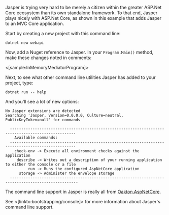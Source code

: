 <!--title:Adding Jasper to an MVC Core Application-->

Jasper is trying very hard to be merely a citizen within the greater ASP.Net Core ecosystem than its own standalone framework. To that end, Jasper plays nicely with ASP.Net Core, as shown in this example that adds Jasper to an MVC Core application.

Start by creating a new project with this command line:

```
dotnet new webapi
```

Now, add a Nuget reference to Jasper. In your `Program.Main()` method, make these changes noted in comments:

<[sample:InMemoryMediatorProgram]>

Next, to see what other command line utilities Jasper has added to your project, type:

```
dotnet run -- help
```

And you'll see a lot of new options:

```
No Jasper extensions are detected
Searching 'Jasper, Version=0.0.0.0, Culture=neutral, PublicKeyToken=null' for commands

  ---------------------------------------------------------------------------------------------------
    Available commands:
  ---------------------------------------------------------------------------------------------------
    check-env -> Execute all environment checks against the application
     describe -> Writes out a description of your running application to either the console or a file
          run -> Runs the configured AspNetCore application
      storage -> Administer the envelope storage
  ----------------------------------------------------------------------------------------------------
```

The command line support in Jasper is really all from [Oakton.AspNetCore](https://jasperfx.github.io/oakton/documentation/aspnetcore/).

See <[linkto:bootstrapping/console]> for more information about Jasper's command line support.





